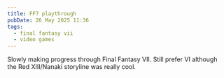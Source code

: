 ```yaml
---
title: FF7 playthrough
pubDate: 26 May 2025 11:36
tags: 
  - final fantasy vii
  - video games
---
```


Slowly making progress through Final Fantasy VII. Still prefer VI although the Red XIII/Nanaki storyline was really cool.